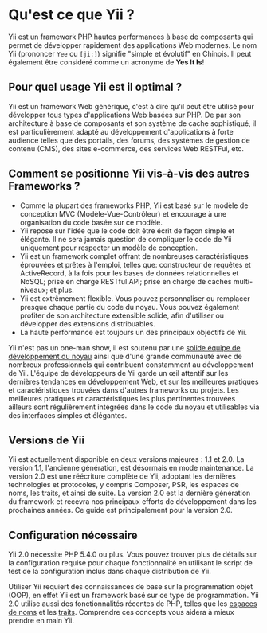 Qu'est ce que Yii ?
=================

Yii est un framework PHP hautes performances à base de composants qui permet de développer rapidement des applications Web modernes.
Le nom Yii (prononcer `Yee` ou `[ji:]`) signifie "simple et évolutif" en Chinois. Il peut également 
être considéré comme un acronyme de **Yes It Is**!


Pour quel usage Yii est il optimal ?
-----------------------------------

Yii est un framework Web générique, c'est à dire qu'il peut être utilisé pour développer tous types
d'applications Web basées sur PHP. De par son architecture à base de composants et son système de cache sophistiqué,
il est particulièrement adapté au développement d'applications à forte audience telles que des portails, des forums,
des systèmes de gestion de contenu (CMS), des sites e-commerce, des services Web RESTFul, etc.


Comment se positionne Yii vis-à-vis des autres Frameworks ? 
----------------------------------------------------------

- Comme la plupart des frameworks PHP, Yii est basé sur le modèle de conception MVC (Modèle-Vue-Contrôleur) et encourage à une
organisation du code basée sur ce modèle.
- Yii repose sur l'idée que le code doit être écrit de façon simple et élégante. Il ne sera jamais question de
compliquer le code de Yii uniquement pour respecter un modèle de conception.
- Yii est un framework complet offrant de nombreuses caractéristiques éprouvées et prêtes à l'emploi, telles que:
constructeur de requêtes et ActiveRecord, à la fois pour les bases de données relationnelles et NoSQL; prise en charge RESTful API;
prise en charge de caches multi-niveaux; et plus. 
- Yii est extrêmement flexible. Vous pouvez personnaliser ou remplacer presque chaque partie du code du noyau. Vous pouvez également 
profiter de son architecture extensible solide, afin d'utiliser ou développer des extensions distribuables. 
- La haute performance est toujours un des principaux objectifs de Yii.

Yii n'est pas un one-man show, il est soutenu par une [solide équipe de développement du noyau][yii_team] ainsi que d'une grande communauté 
avec de nombreux professionnels qui contribuent constamment au développement de Yii. L'équipe de développeurs de Yii 
garde un œil attentif sur les dernières tendances en développement Web, et sur les meilleures pratiques et caractéristiques 
trouvées dans d'autres frameworks ou projets. Les meilleures pratiques et caractéristiques les plus pertinentes trouvées ailleurs sont régulièrement intégrées dans le code du noyau et utilisables
via des interfaces simples et élégantes.

[yii_team]: https://www.yiiframework.com/team

Versions de Yii
---------------

Yii est actuellement disponible en deux versions majeures : 1.1 et 2.0. La version 1.1, l'ancienne génération, est désormais en mode maintenance. La version 2.0 est une réécriture complète de Yii, adoptant les dernières technologies et protocoles, y compris Composer, PSR, les espaces de noms, les traits, et ainsi de suite. La version 2.0 est la dernière génération du framework et recevra nos principaux efforts de développement dans les prochaines années. 
Ce guide est principalement pour la version 2.0.


Configuration nécessaire
------------------------

Yii 2.0 nécessite PHP 5.4.0 ou plus. Vous pouvez trouver plus de détails sur la configuration requise pour chaque fonctionnalité
en utilisant le script de test de la configuration inclus dans chaque distribution de Yii.

Utiliser Yii requiert des connaissances de base sur la programmation objet (OOP), en effet Yii est un framework basé sur ce type de programmation.
Yii 2.0 utilise aussi des fonctionnalités récentes de PHP, telles que les [espaces de noms](https://secure.php.net/manual/fr/language.namespaces.php) et les [traits](https://secure.php.net/manual/fr/language.oop5.traits.php).
Comprendre ces concepts vous aidera à mieux prendre en main Yii.

